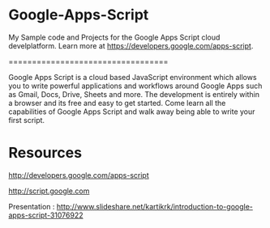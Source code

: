 Google-Apps-Script
==================

My Sample code and Projects for the Google Apps Script cloud develplatform. Learn more at https://developers.google.com/apps-script.



==================================

Google Apps Script is a cloud based JavaScript environment which allows you to write powerful applications and workflows around Google Apps such as Gmail, Docs, Drive, Sheets and more. The development is entirely within a browser and its free and easy to get started.  Come learn all the capabilities of Google Apps Script and walk away being able to write your first script.

Resources
==================================
http://developers.google.com/apps-script

http://script.google.com

Presentation : http://www.slideshare.net/kartikrk/introduction-to-google-apps-script-31076922

